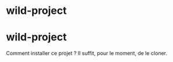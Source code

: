 # wild-project
# wild-project
Comment installer ce projet ?
Il suffit, pour le moment, de le cloner.
